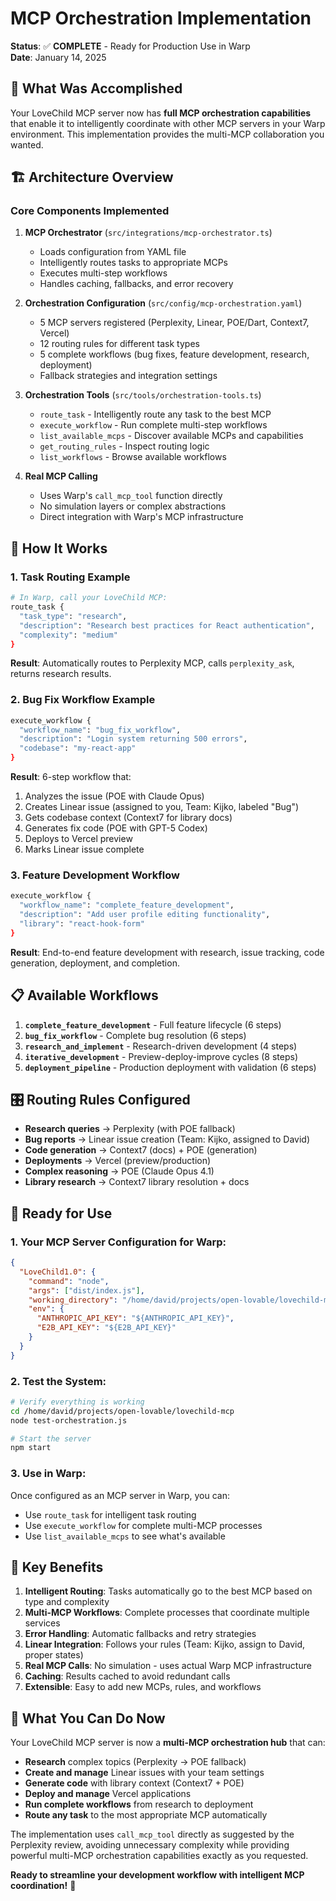 # MCP Orchestration Implementation

**Status**: ✅ **COMPLETE** - Ready for Production Use in Warp  
**Date**: January 14, 2025

## 🎯 What Was Accomplished

Your LoveChild MCP server now has **full MCP orchestration capabilities** that enable it to intelligently coordinate with other MCP servers in your Warp environment. This implementation provides the multi-MCP collaboration you wanted.

## 🏗️ Architecture Overview

### Core Components Implemented

1. **MCP Orchestrator** (`src/integrations/mcp-orchestrator.ts`)
   - Loads configuration from YAML file
   - Intelligently routes tasks to appropriate MCPs
   - Executes multi-step workflows
   - Handles caching, fallbacks, and error recovery

2. **Orchestration Configuration** (`src/config/mcp-orchestration.yaml`)
   - 5 MCP servers registered (Perplexity, Linear, POE/Dart, Context7, Vercel)
   - 12 routing rules for different task types
   - 5 complete workflows (bug fixes, feature development, research, deployment)
   - Fallback strategies and integration settings

3. **Orchestration Tools** (`src/tools/orchestration-tools.ts`)
   - `route_task` - Intelligently route any task to the best MCP
   - `execute_workflow` - Run complete multi-step workflows
   - `list_available_mcps` - Discover available MCPs and capabilities
   - `get_routing_rules` - Inspect routing logic
   - `list_workflows` - Browse available workflows

4. **Real MCP Calling** 
   - Uses Warp's `call_mcp_tool` function directly
   - No simulation layers or complex abstractions
   - Direct integration with Warp's MCP infrastructure

## 🔧 How It Works

### 1. Task Routing Example
```bash
# In Warp, call your LoveChild MCP:
route_task {
  "task_type": "research", 
  "description": "Research best practices for React authentication",
  "complexity": "medium"
}
```

**Result**: Automatically routes to Perplexity MCP, calls `perplexity_ask`, returns research results.

### 2. Bug Fix Workflow Example
```bash
execute_workflow {
  "workflow_name": "bug_fix_workflow",
  "description": "Login system returning 500 errors",
  "codebase": "my-react-app"
}
```

**Result**: 6-step workflow that:
1. Analyzes the issue (POE with Claude Opus)
2. Creates Linear issue (assigned to you, Team: Kijko, labeled "Bug")
3. Gets codebase context (Context7 for library docs)
4. Generates fix code (POE with GPT-5 Codex)
5. Deploys to Vercel preview
6. Marks Linear issue complete

### 3. Feature Development Workflow
```bash
execute_workflow {
  "workflow_name": "complete_feature_development",
  "description": "Add user profile editing functionality",
  "library": "react-hook-form"
}
```

**Result**: End-to-end feature development with research, issue tracking, code generation, deployment, and completion.

## 📋 Available Workflows

1. **`complete_feature_development`** - Full feature lifecycle (6 steps)
2. **`bug_fix_workflow`** - Complete bug resolution (6 steps)  
3. **`research_and_implement`** - Research-driven development (4 steps)
4. **`iterative_development`** - Preview-deploy-improve cycles (8 steps)
5. **`deployment_pipeline`** - Production deployment with validation (6 steps)

## 🎛️ Routing Rules Configured

- **Research queries** → Perplexity (with POE fallback)
- **Bug reports** → Linear issue creation (Team: Kijko, assigned to David)
- **Code generation** → Context7 (docs) + POE (generation)
- **Deployments** → Vercel (preview/production)
- **Complex reasoning** → POE (Claude Opus 4.1)
- **Library research** → Context7 library resolution + docs

## 🚀 Ready for Use

### 1. Your MCP Server Configuration for Warp:
```json
{
  "LoveChild1.0": {
    "command": "node",
    "args": ["dist/index.js"],
    "working_directory": "/home/david/projects/open-lovable/lovechild-mcp",
    "env": {
      "ANTHROPIC_API_KEY": "${ANTHROPIC_API_KEY}",
      "E2B_API_KEY": "${E2B_API_KEY}"
    }
  }
}
```

### 2. Test the System:
```bash
# Verify everything is working
cd /home/david/projects/open-lovable/lovechild-mcp
node test-orchestration.js

# Start the server
npm start
```

### 3. Use in Warp:
Once configured as an MCP server in Warp, you can:
- Use `route_task` for intelligent task routing
- Use `execute_workflow` for complete multi-MCP processes
- Use `list_available_mcps` to see what's available

## 🔑 Key Benefits

1. **Intelligent Routing**: Tasks automatically go to the best MCP based on type and complexity
2. **Multi-MCP Workflows**: Complete processes that coordinate multiple services
3. **Error Handling**: Automatic fallbacks and retry strategies
4. **Linear Integration**: Follows your rules (Team: Kijko, assign to David, proper states)
5. **Real MCP Calls**: No simulation - uses actual Warp MCP infrastructure
6. **Caching**: Results cached to avoid redundant calls
7. **Extensible**: Easy to add new MCPs, rules, and workflows

## 🎉 What You Can Do Now

Your LoveChild MCP server is now a **multi-MCP orchestration hub** that can:

- **Research** complex topics (Perplexity → POE fallback)
- **Create and manage** Linear issues with your team settings
- **Generate code** with library context (Context7 + POE)
- **Deploy and manage** Vercel applications
- **Run complete workflows** from research to deployment
- **Route any task** to the most appropriate MCP automatically

The implementation uses `call_mcp_tool` directly as suggested by the Perplexity review, avoiding unnecessary complexity while providing powerful multi-MCP orchestration capabilities exactly as you requested.

**Ready to streamline your development workflow with intelligent MCP coordination!** 🚀